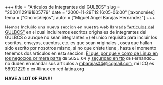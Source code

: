 +++
title = "Articulos de Integrantes del GULBCS"
slug = "20001129191605779"
date = "2000-11-29T19:16:05-06:00"
[taxonomies]
tema = ["ChorosViejos"]
autor = ["Miguel Angel Barajas Hernandez"]
+++

Hemos Incluido una nueva seccion en nuestra web llamada ["Articulos del
GULBCS"](http://gulbcs.linuxmexico.org/sections.php?op=listarticles&secid=2)
en el cual incluiremos escritos originales de integrantes del GULBCS o
aunque no sean integrantes =) el unico requisito para incluir los
escritos, ensayos, cuentos, etc. es que sean originales , osea que
hallan sido escrito por nosotros mismo, si no que chiste tiene , hasta
el momento tenemos dos articulos en esta seccion: [El que, por que y
como de Linux en los negocios, primera
parte](http://gulbcs.linuxmexico.org/sections.php?op=viewarticle&artid=5)
de SuSE_64 y [seguridad en
ftp](http://gulbcs.linuxmexico.org/sections.php?op=viewarticle&artid=4)
de Fernando... no duden en mandar sus articulos a
<mbarajas04@icqmail.com>, mi ICQ es 58921229 o en #linux en red-latina.org

**HAVE A LOT OF FUN!!!**
